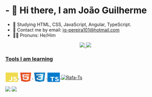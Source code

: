 # - 👋 Hi there, I am João Guilherme 

- 🙂 Studying HTML, CSS, JavaScript, Angular, TypeScript.
- 👀 Contact me by email: jg-pereira101@hotmail.com
- 🙋‍♂️ Pronuns: He/Him

<div align="center">
  <a href="https://github.com/joaogui10">
  <img height="180em" src="https://github-readme-stats.vercel.app/api?username=joaogui10&show_icons=true&theme=dark&include_all_commits=true&count_private=true"/>
  <img height="180em" src="https://github-readme-stats.vercel.app/api/top-langs/?username=joaogui10&layout=compact&langs_count=7&theme=dark"/>
</div>
  
  
 ### Tools I am learning
<div style="display: inline_block"><br>
  <img align="center" alt="Rafa-Js" height="30" width="40" src="https://raw.githubusercontent.com/devicons/devicon/master/icons/javascript/javascript-plain.svg">
  <img align="center" alt="Rafa-HTML" height="30" width="40" src="https://raw.githubusercontent.com/devicons/devicon/master/icons/html5/html5-original.svg">
  <img align="center" alt="Rafa-CSS" height="30" width="40" src="https://raw.githubusercontent.com/devicons/devicon/master/icons/css3/css3-original.svg">
   <img align="center" alt="Rafa-Ts" height="30" width="40" src="https://raw.githubusercontent.com/devicons/devicon/master/icons/typescript/typescript-original.svg">
  <img align="center" alt="Rafa-Ts" height="30" width="40" src="![image](https://user-images.githubusercontent.com/95054844/171489891-b7d90fb5-1e03-41ed-a68e-a8d8a4852487.png)
">
  
</div>
  <p></p>
  
  
<div> 
  <a href="https://www.instagram.com/_joaogui10/" target="_blank"><img src="https://img.shields.io/badge/Instagram-E4405F?style=for-the-badge&logo=instagram&logoColor=white"     target="_blank"></a>
   <a href="https://outlook.live.com/mail/0/" target="_blank"><img src="https://img.shields.io/badge/Microsoft_Outlook-0078D4?style=for-the-badge&logo=microsoft-outlook&logoColor=white" target="_blank"></a>
  
</div>
